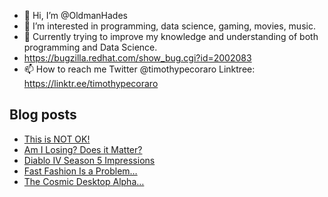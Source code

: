 - 👋 Hi, I’m @OldmanHades
- 👀 I’m interested in programming, data science, gaming, movies, music.
- 🌱 Currently trying to improve my knowledge and understanding of both programming and Data Science.
- https://bugzilla.redhat.com/show_bug.cgi?id=2002083
- 📫 How to reach me Twitter @timothypecoraro
Linktree: https://linktr.ee/timothypecoraro

## Blog posts
<!-- BLOG-POST-LIST:START -->
- [This is NOT OK!](https://medium.com/@timothypecoraro/this-is-not-ok-8cf5c33b0bc7?source=rss-5097f5c9b801------2)
- [Am I Losing? Does it Matter?](https://medium.com/@timothypecoraro/am-i-losing-does-it-matter-fbd603b03173?source=rss-5097f5c9b801------2)
- [Diablo IV Season 5 Impressions](https://medium.com/@timothypecoraro/diablo-iv-season-5-impressions-1b21e0038fae?source=rss-5097f5c9b801------2)
- [Fast Fashion Is a Problem…](https://medium.com/@timothypecoraro/fast-fashion-is-a-problem-1e534f658b14?source=rss-5097f5c9b801------2)
- [The Cosmic Desktop Alpha…](https://medium.com/@timothypecoraro/the-cosmic-desktop-alpha-5b09b36ae617?source=rss-5097f5c9b801------2)
<!-- BLOG-POST-LIST:END -->
